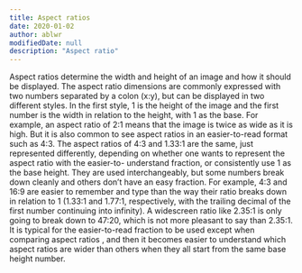 ```yaml
---
title: Aspect ratios
date: 2020-01-02
author: ablwr
modifiedDate: null
description: "Aspect ratio"
---
```


Aspect ratios determine the width and height of an image and how it should be displayed. The
aspect ratio dimensions are commonly expressed with two numbers separated by a colon (x:y), but
can be displayed in two different styles. In the first style, 1 is the height of the image and the first
number is the width in relation to the height, with 1 as the base. For example, an aspect ratio of 2:1
means that the image is twice as wide as it is high. But it is also common to see aspect ratios in an
easier-to-read format such as 4:3. The aspect ratios of 4:3 and 1.33:1 are the same, just represented
differently, depending on whether one wants to represent the aspect ratio with the easier-to-
understand fraction, or consistently use 1 as the base height. They are used interchangeably, but
some numbers break down cleanly and others don’t have an easy fraction. For example, 4:3 and
16:9 are easier to remember and type than the way their ratio breaks down in relation to 1 (1.33:1
and 1.77:1, respectively, with the trailing decimal of the first number continuing into infinity). A
widescreen ratio like 2.35:1 is only going to break down to 47:20, which is not more pleasant to say
than 2.35:1. It is typical for the easier-to-read fraction to be used except when comparing aspect
ratios , and then it becomes easier to understand which aspect ratios are wider than others when
they all start from the same base height number.